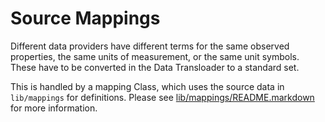 # Source Mappings

Different data providers have different terms for the same observed properties, the same units of measurement, or the same unit symbols. These have to be converted in the Data Transloader to a standard set.

This is handled by a mapping Class, which uses the source data in `lib/mappings` for definitions. Please see [lib/mappings/README.markdown](../lib/mappings/README.markdown) for more information.
